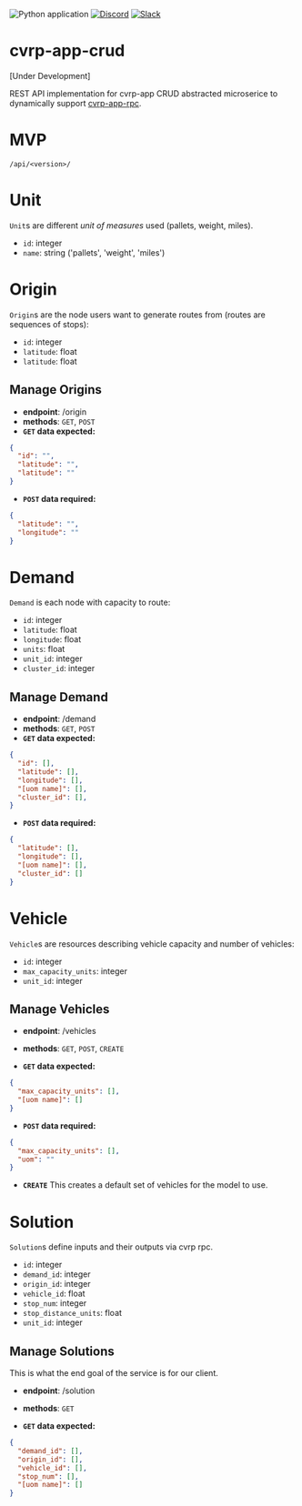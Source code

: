 ![Python application](https://github.com/andromia/cvrp-app-crud/workflows/Python%20application/badge.svg)
[![Discord](https://img.shields.io/discord/721862473132540007?label=discord&style=plastic)](https://discord.gg/wg7xSAf)
[![Slack](https://img.shields.io/badge/slack-workspace-orange)](https://join.slack.com/t/andromiasoftware/shared_invite/zt-felqfjhs-Tvma8OYuCExxdmQgHOIGsg)

# cvrp-app-crud
[Under Development]

REST API implementation for cvrp-app CRUD abstracted microserice to dynamically support [cvrp-app-rpc](https://github.com/andromia/cvrp-app-rpc).


# MVP
```/api/<version>/```

# Unit
```Unit```s are different *unit of measures* used (pallets, weight, miles).

  - ```id```: integer
  - ```name```: string ('pallets', 'weight', 'miles')

# Origin
```Origin```s are the node users want to generate routes from (routes are sequences of stops):

  - ```id```: integer
  - ```latitude```: float
  - ```latitude```: float

## Manage Origins
  - **endpoint**: /origin
  - **methods**: ```GET```, ```POST```
  - **```GET``` data expected:**

```json
{
  "id": "",
  "latitude": "",
  "latitude": ""
}
```

  - **```POST``` data required:**

```json
{
  "latitude": "",
  "longitude": ""
}
```

# Demand
```Demand``` is each node with capacity to route:

  - ```id```: integer
  - ```latitude```: float
  - ```longitude```: float
  - ```units```: float
  - ```unit_id```: integer
  - ```cluster_id```: integer

## Manage Demand
  - **endpoint**: /demand
  - **methods**: ```GET```, ```POST```
  - **```GET``` data expected:**

```json
{
  "id": [],
  "latitude": [],
  "longitude": [],
  "[uom name]": [],
  "cluster_id": [],
}

```

  - **```POST``` data required:**

```json
{
  "latitude": [],
  "longitude": [],
  "[uom name]": [],
  "cluster_id": []
}
```

# Vehicle
```Vehicle```s are resources describing vehicle capacity and number of vehicles:

  - ```id```: integer
  - ```max_capacity_units```: integer
  - ```unit_id```: integer

## Manage Vehicles
  - **endpoint**: /vehicles
  - **methods**: ```GET```, ```POST```, ```CREATE```

  - **```GET``` data expected:**

```json
{
  "max_capacity_units": [],
  "[uom name]": []
}
```

  - **```POST``` data required:**

```json
{
  "max_capacity_units": [],
  "uom": ""
}
```

  - **```CREATE```**
This creates a default set of vehicles for the model to use.

# Solution
```Solution```s define inputs and their outputs via cvrp rpc.

  - ```id```: integer
  - ```demand_id```: integer
  - ```origin_id```: integer
  - ```vehicle_id```: float
  - ```stop_num```: integer
  - ```stop_distance_units```: float
  - ```unit_id```: integer

## Manage Solutions
This is what the end goal of the service is for our client.
  - **endpoint**: /solution
  - **methods**: ```GET```

  - **```GET``` data expected:**

```json
{
  "demand_id": [],
  "origin_id": [],
  "vehicle_id": [],
  "stop_num": [],
  "[uom name]": []
}
```